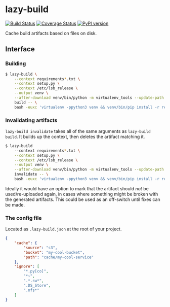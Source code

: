 # lazy-build

[![Build Status](https://travis-ci.org/chriskuehl/lazy-build.svg?branch=master)](https://travis-ci.org/chriskuehl/lazy-build)
[![Coverage Status](https://coveralls.io/repos/github/chriskuehl/lazy-build/badge.svg?branch=master)](https://coveralls.io/github/chriskuehl/lazy-build?branch=master)
[![PyPI version](https://badge.fury.io/py/lazy-build.svg)](https://pypi.python.org/pypi/lazy-build)

Cache build artifacts based on files on disk.


## Interface
### Building

```bash
$ lazy-build \
    --context requirements*.txt \
    --context setup.py \
    --context /etc/lsb_release \
    --output venv \
    --after-download venv/bin/python -m virtualenv_tools --update-path {pwd}/venv venv \
    build -- \
    bash -euxc 'virtualenv -ppython3 venv && venv/bin/pip install -r requirements.txt'
```


### Invalidating artifacts

`lazy-build invalidate` takes all of the same arguments as `lazy-build build`.
It builds up the context, then deletes the artifact matching it.

```bash
$ lazy-build
    --context requirements*.txt \
    --context setup.py \
    --context /etc/lsb_release \
    --output venv \
    --after-download venv/bin/python -m virtualenv_tools --update-path {pwd}/venv venv \
    invalidate -- \
    bash -euxc 'virtualenv -ppython3 venv && venv/bin/pip install -r requirements.txt'
```

Ideally it would have an option to mark that the artifact should *not* be
used/re-uploaded again, in cases where something might be broken with the
generated artifacts. This could be used as an off-switch until fixes can be
made.


### The config file

Located as `.lazy-build.json` at the root of your project.

```json
{
    "cache": {
        "source": "s3",
        "bucket": "my-cool-bucket",
        "path": "cache/my-cool-service"
    },
    "ignore": [
        "*.py[co]",
        "*~",
        ".*.sw*",
        ".DS_Store",
        ".nfs*"
    ]
}
```
